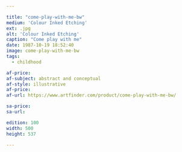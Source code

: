```yaml
---

title: "come-play-with-me-bw"
medium: 'Colour Inked Etching'
ext: .jpg
alt: 'Colour Inked Etching'
caption: "Come play with me"
date: 1987-10-19 18:52:40
image: come-play-with-me-bw
tags:
  - childhood

af-price:
af-subject: abstract and conceptual
af-style: illustrative
af-price:
af-url: https://www.artfinder.com/product/come-play-with-me-bw/

sa-price:
sa-url:

edition: 100
width: 500
height: 537

---
```


